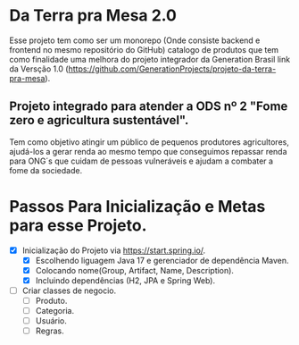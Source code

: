 # Da Terra pra Mesa 2.0

Esse projeto tem como ser um monorepo (Onde consiste backend e frontend no mesmo repositório do GitHub) catalogo de produtos que tem como finalidade uma melhora do projeto integrador da Generation Brasil link da Versção 1.0
(https://github.com/GenerationProjects/projeto-da-terra-pra-mesa).

## Projeto integrado para atender a ODS nº 2 "Fome zero e agricultura sustentável".

Tem como objetivo atingir um público de pequenos produtores agricultores, ajudá-los a gerar renda ao mesmo tempo que conseguimos repassar renda para ONG´s que cuidam de pessoas vulneráveis e ajudam a combater a fome da sociedade.

# Passos Para Inicialização e Metas para esse Projeto.

- [x] Inicialização do Projeto via https://start.spring.io/.
    - [x] Escolhendo liguagem Java 17 e gerenciador de dependência Maven.
    - [x] Colocando nome(Group, Artifact, Name, Description).
    - [x] Incluindo dependências (H2, JPA e Spring Web).
- [ ] Criar classes de negocio.
    - [ ] Produto.
    - [ ] Categoria.
    - [ ] Usuário.
    - [ ] Regras.